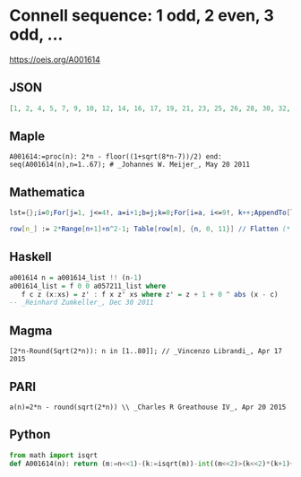 # Connell sequence: 1 odd, 2 even, 3 odd, \.\.\.
https://oeis.org/A001614
## JSON
```JSON
[1, 2, 4, 5, 7, 9, 10, 12, 14, 16, 17, 19, 21, 23, 25, 26, 28, 30, 32, 34, 36, 37, 39, 41, 43, 45, 47, 49, 50, 52, 54, 56, 58, 60, 62, 64, 65, 67, 69, 71, 73, 75, 77, 79, 81, 82, 84, 86, 88, 90, 92, 94, 96, 98, 100, 101, 103, 105, 107, 109, 111, 113, 115, 117, 119, 121, 122]
```
## Maple
```Maple
A001614:=proc(n): 2*n - floor((1+sqrt(8*n-7))/2) end: seq(A001614(n),n=1..67); # _Johannes W. Meijer_, May 20 2011
```
## Mathematica
```Mathematica
lst={};i=0;For[j=1, j<=4!, a=i+1;b=j;k=0;For[i=a, i<=9!, k++;AppendTo[lst, i];If[k>=b, Break[]];i=i+2];j++ ];lst (* _Vladimir Joseph Stephan Orlovsky_, Aug 29 2008 *)
```
```Mathematica
row[n_] := 2*Range[n+1]+n^2-1; Table[row[n], {n, 0, 11}] // Flatten (* _Jean-François Alcover_, Oct 25 2013 *)
```
## Haskell
```Haskell
a001614 n = a001614_list !! (n-1)
a001614_list = f 0 0 a057211_list where
   f c z (x:xs) = z' : f x z' xs where z' = z + 1 + 0 ^ abs (x - c)
-- _Reinhard Zumkeller_, Dec 30 2011
```
## Magma
```Magma
[2*n-Round(Sqrt(2*n)): n in [1..80]]; // _Vincenzo Librandi_, Apr 17 2015
```
## PARI
```PARI
a(n)=2*n - round(sqrt(2*n)) \\ _Charles R Greathouse IV_, Apr 20 2015
```
## Python
```Python
from math import isqrt
def A001614(n): return (m:=n<<1)-(k:=isqrt(m))-int((m<<2)>(k<<2)*(k+1)+1) # _Chai Wah Wu_, Jul 26 2022
```
